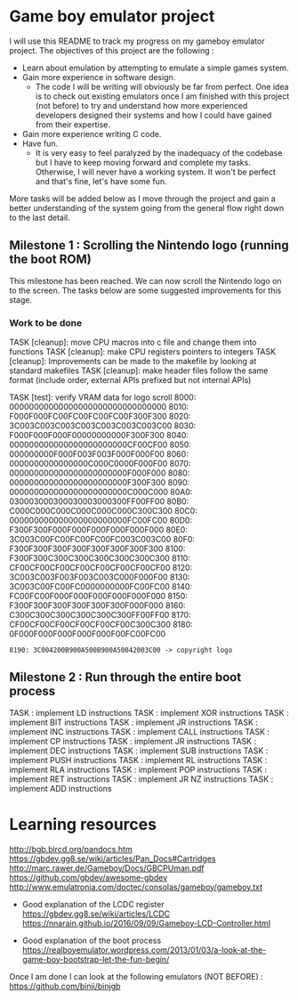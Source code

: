 # Game boy emulator project

I will use this README to track my progress on my gameboy emulator project. The objectives of this project are the following :
- Learn about emulation by attempting to emulate a simple games system.
- Gain more experience in software design.
	- The code I will be writing will obviously be far from perfect. One idea is to check out existing emulators once I am finished with this project (not before) to try and understand how more experienced developers designed their systems and how I could have gained from their expertise.
- Gain more experience writing C code.
- Have fun.
	- It is very easy to feel paralyzed by the inadequacy of the codebase but I have to keep moving forward and complete my tasks. Otherwise, I will never have a working system. It won't be perfect and that's fine, let's have some fun.

More tasks will be added below as I move through the project and gain a better understanding of the system going from the general flow right down to the last detail.

## Milestone 1 : Scrolling the Nintendo logo (running the boot ROM)

This milestone has been reached. We can now scroll the Nintendo logo on to the screen. The tasks below are some suggested improvements for this stage.

### Work to be done

TASK [cleanup]: move CPU macros into c file and change them into functions
TASK [cleanup]: make CPU registers pointers to integers
TASK [cleanup]: Improvements can be made to the makefile by looking at standard makefiles
TASK [cleanup]: make header files follow the same format (include order, external APIs prefixed but not internal APIs)

TASK [test]: verify VRAM data for logo scroll
	8000: 00000000000000000000000000000000
	8010: F000F000FC00FC00FC00FC00F300F300
	8020: 3C003C003C003C003C003C003C003C00
	8030: F000F000F000F00000000000F300F300
	8040: 000000000000000000000000CF00CF00
	8050: 000000000F000F003F003F000F000F00
	8060: 0000000000000000C000C0000F000F00
	8070: 000000000000000000000000F000F000
	8080: 000000000000000000000000F300F300
	8090: 000000000000000000000000C000C000
	80A0: 030003000300030003000300FF00FF00
	80B0: C000C000C000C000C000C000C300C300
	80C0: 000000000000000000000000FC00FC00
	80D0: F300F300F000F000F000F000F000F000
	80E0: 3C003C00FC00FC00FC00FC003C003C00
	80F0: F300F300F300F300F300F300F300F300
	8100: F300F300C300C300C300C300C300C300
	8110: CF00CF00CF00CF00CF00CF00CF00CF00
	8120: 3C003C003F003F003C003C000F000F00
	8130: 3C003C00FC00FC0000000000FC00FC00
	8140: FC00FC00F000F000F000F000F000F000
	8150: F300F300F300F300F300F300F000F000
	8160: C300C300C300C300C300C300FF00FF00
	8170: CF00CF00CF00CF00CF00CF00C300C300
	8180: 0F000F000F000F000F000F00FC00FC00

	8190: 3C004200B900A500B900A50042003C00 -> copyright logo

## Milestone 2 : Run through the entire boot process

TASK : implement LD instructions
TASK : implement XOR instructions
TASK : implement BIT instructions
TASK : implement JR instructions
TASK : implement INC instructions
TASK : implement CALL instructions
TASK : implement CP instructions
TASK : implement JR instructions
TASK : implement DEC instructions
TASK : implement SUB instructions
TASK : implement PUSH instructions
TASK : implement RL instructions
TASK : implement RLA instructions
TASK : implement POP instructions
TASK : implement RET instructions
TASK : implement JR NZ instructions
TASK : implement ADD instructions

# Learning resources

http://bgb.bircd.org/pandocs.htm
https://gbdev.gg8.se/wiki/articles/Pan_Docs#Cartridges
http://marc.rawer.de/Gameboy/Docs/GBCPUman.pdf
https://github.com/gbdev/awesome-gbdev
http://www.emulatronia.com/doctec/consolas/gameboy/gameboy.txt

* Good explanation of the LCDC register
https://gbdev.gg8.se/wiki/articles/LCDC
https://nnarain.github.io/2016/09/09/Gameboy-LCD-Controller.html

* Good explanation of the boot process
https://realboyemulator.wordpress.com/2013/01/03/a-look-at-the-game-boy-bootstrap-let-the-fun-begin/

Once I am done I can look at the following emulators (NOT BEFORE) : 
https://github.com/binji/binjgb